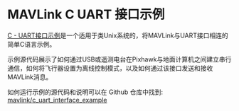 # MAVLink C UART 接口示例

[C - UART接口示例](https://github.com/mavlink/c_uart_interface_example)是一个适用于类Unix系统的，将MAVLink与UART接口相连的简单C语言示例。

示例源代码展示了如何通过USB或遥测电台在Pixhawk与地面计算机之间建立串行通信，如何将飞行器设置为离线控制模式，以及如何通过该接口发送和接收MAVLink消息。

如何运行示例的源代码和说明可以在 Github 仓库中找到: [mavlink/c_uart_interface_example](https://github.com/mavlink/c_uart_interface_example)

